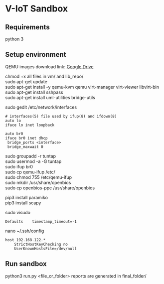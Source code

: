 # V-IoT Sandbox
## Requirements
python 3
## Setup environment
QEMU images download link: 
[Google Drive](https://drive.google.com/open?id=1pog7OGsiYfWaJ5QyOouxx9CAHpUnQwU5)

chmod +x all files in vm/ and lib_repo/ \
sudo apt-get update\
sudo apt-get install -y qemu-kvm qemu virt-manager virt-viewer libvirt-bin\
sudo apt-get install sshpass\
sudo apt-get install uml-utilities bridge-utils

sudo gedit /etc/network/interfaces
```
# interfaces(5) file used by ifup(8) and ifdown(8)
auto lo
iface lo inet loopback

auto br0
iface br0 inet dhcp
 bridge_ports <interface>
 bridge_maxwait 0
```

sudo groupadd -r tuntap\
sudo usermod -a -G tuntap <hostname>\
sudo ifup br0\
sudo cp qemu-ifup /etc/\
sudo chmod 755 /etc/qemu-ifup\
sudo mkdir /usr/share/openbios\
sudo cp openbios-ppc /usr/share/openbios

pip3 install paramiko\
pip3 install scapy

sudo visudo
```
Defaults    timestamp_timeout=-1
```
nano ~/.ssh/config
```
host 192.168.122.*
    StrictHostKeyChecking no
    UserKnownHostsFile=/dev/null
```
## Run sandbox
python3 run.py <file_or_folder>
reports are generated in final_folder/
